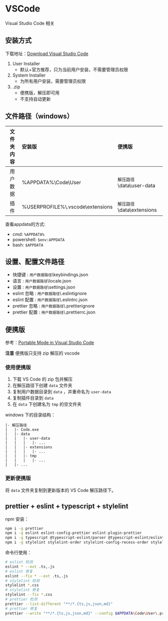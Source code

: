 # VSCode

Visual Studio Code 相关

## 安装方式

下载地址：[Download Visual Studio Code](https://code.visualstudio.com/download)

1. User Installer
   - 默认+官方推荐，只为当前用户安装，不需要管理员权限
2. System Installer
   - 为所有用户安装，需要管理员权限
3. .zip
   - 便携版，解压即可用
   - 不支持自动更新

## 文件路径（windows）

| 文件夹内容 | 安装版                             | 便携版                       |
| :--------: | :--------------------------------- | :--------------------------- |
|  用户数据  | %APPDATA%\\Code\\User              | `解压路径`\\data\\user-data  |
|    插件    | %USERPROFILE%\\.vscode\\extensions | `解压路径`\\data\\extensions |

查看appdata的方式:
- cmd: `%APPDATA%`
- powershell: `$env:APPDATA`
- bash: `$APPDATA`

## 设置、配置文件路径

- 快捷键 : `用户数据路径`\\keybindings.json
- 语言 : `用户数据路径`\\locale.json
- 设置 : `用户数据路径`\\settings.json
- eslint 忽略 : `用户数据路径`\\.eslintignore
- eslint 配置 : `用户数据路径`\\.eslintrc.json
- prettier 忽略 : `用户数据路径`\\.prettierignore
- prettier 配置 : `用户数据路径`\\.prettierrc.json

## 便携版

参考：[Portable Mode in Visual Studio Code](https://code.visualstudio.com/docs/editor/portable)

**注意** 便携版只支持 zip 解压的 vscode

### 使用便携版

1. 下载 VS Code 的 zip 包并解压
2. 在解压路径下创建 `data` 文件夹
3. 复制用户数据目录到 `data` ，并重命名为 `user-data`
4. 复制插件目录到 `data`
5. 在 `data` 下创建名为 `tmp` 的空文件夹

windows 下的目录结构：

```
|- 解压路径
|   |- Code.exe
|   |- data
|   |   |- user-data
|   |   |   |- ...
|   |   |- extensions
|   |   |   |- ...
|   |   |- tmp
|   |   |   |- ...
|   |- ...
```

### 更新便携版

将 `data` 文件夹复制到更新版本的 VS Code 解压路径下。

## prettier + eslint + typescript + stylelint

npm 安装：

```sh
npm i -g prettier
npm i -g eslint eslint-config-prettier eslint-plugin-prettier
npm i -g typescript @typescript-eslint/parser @typescript-eslint/eslint-plugin
npm i -g stylelint stylelint-order stylelint-config-recess-order stylelint-plugin-stylus stylelint-config-prettier stylelint-prettier
```

命令行使用：

```sh
# eslint 检测
eslint * --ext .ts,.js
# eslint 修复
eslint --fix * --ext .ts,.js
# stylelint 检测
stylelint *.css
# stylelint 修复
stylelint --fix *.css
# prettier 检测
prettier --list-different "**/*.{ts,js,json,md}"
# prettier 修复
prettier --write "**/*.{ts,js,json,md}" --config $APPDATA\Code\User\.prettierrc.json
```
